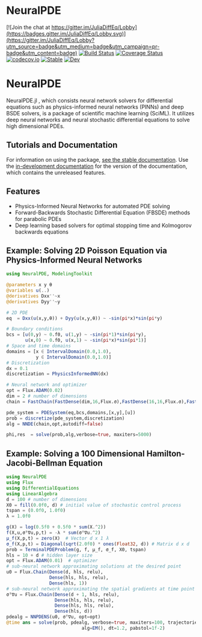 # NeuralPDE

[![Join the chat at https://gitter.im/JuliaDiffEq/Lobby](https://badges.gitter.im/JuliaDiffEq/Lobby.svg)](https://gitter.im/JuliaDiffEq/Lobby?utm_source=badge&utm_medium=badge&utm_campaign=pr-badge&utm_content=badge)
[![Build Status](https://travis-ci.com/SciML/NeuralPDE.jl.svg?branch=master)](https://travis-ci.com/SciML/NeuralPDE.jl)
[![Coverage Status](https://coveralls.io/repos/JuliaDiffEq/NeuralPDE.jl/badge.svg?branch=master&service=github)](https://coveralls.io/github/JuliaDiffEq/NeuralPDE.jl?branch=master)
[![codecov.io](http://codecov.io/github/JuliaDiffEq/NeuralPDE.jl/coverage.svg?branch=master)](http://codecov.io/github/JuliaDiffEq/NeuralPDE.jl?branch=master)
[![Stable](https://img.shields.io/badge/docs-stable-blue.svg)](http://neuralpde.sciml.ai/stable/)
[![Dev](https://img.shields.io/badge/docs-dev-blue.svg)](http://neuralpde.sciml.ai/dev/)

# NeuralPDE

NeuralPDE.jl , which consists neural network solvers for differential equations such as physics-informed neural networks (PINNs) and deep BSDE solvers, is a package of scientific machine learning (SciML).
It utilizes deep neural networks and neural stochastic differential equations to solve high dimensional PDEs.

## Tutorials and Documentation

For information on using the package,
[see the stable documentation](https://neuralpde.sciml.ai/stable/). Use the
[in-development documentation](https://neuralpde.sciml.ai/dev/) for the version of
the documentation, which contains the unreleased features.

## Features

- Physics-Informed Neural Networks for automated PDE solving
- Forward-Backwards Stochastic Differential Equation (FBSDE) methods for parabolic PDEs
- Deep learning based solvers for optimal stopping time and Kolmogorov backwards equations

## Example: Solving 2D Poisson Equation via Physics-Informed Neural Networks

```julia
using NeuralPDE, ModelingToolkit

@parameters x y θ
@variables u(..)
@derivatives Dxx''~x
@derivatives Dyy''~y

# 2D PDE
eq  = Dxx(u(x,y,θ)) + Dyy(u(x,y,θ)) ~ -sin(pi*x)*sin(pi*y)

# Boundary conditions
bcs = [u(0,y) ~ 0.f0, u(1,y) ~ -sin(pi*1)*sin(pi*y),
       u(x,0) ~ 0.f0, u(x,1) ~ -sin(pi*x)*sin(pi*1)]
# Space and time domains
domains = [x ∈ IntervalDomain(0.0,1.0),
           y ∈ IntervalDomain(0.0,1.0)]
# Discretization
dx = 0.1
discretization = PhysicsInformedNN(dx)

# Neural network and optimizer
opt = Flux.ADAM(0.02)
dim = 2 # number of dimensions
chain = FastChain(FastDense(dim,16,Flux.σ),FastDense(16,16,Flux.σ),FastDense(16,1))

pde_system = PDESystem(eq,bcs,domains,[x,y],[u])
prob = discretize(pde_system,discretization)
alg = NNDE(chain,opt,autodiff=false)

phi,res  = solve(prob,alg,verbose=true, maxiters=5000)
```

## Example: Solving a 100 Dimensional Hamilton-Jacobi-Bellman Equation

```julia
using NeuralPDE
using Flux
using DifferentialEquations
using LinearAlgebra
d = 100 # number of dimensions
X0 = fill(0.0f0, d) # initial value of stochastic control process
tspan = (0.0f0, 1.0f0)
λ = 1.0f0

g(X) = log(0.5f0 + 0.5f0 * sum(X.^2))
f(X,u,σᵀ∇u,p,t) = -λ * sum(σᵀ∇u.^2)
μ_f(X,p,t) = zero(X)  # Vector d x 1 λ
σ_f(X,p,t) = Diagonal(sqrt(2.0f0) * ones(Float32, d)) # Matrix d x d
prob = TerminalPDEProblem(g, f, μ_f, σ_f, X0, tspan)
hls = 10 + d # hidden layer size
opt = Flux.ADAM(0.01)  # optimizer
# sub-neural network approximating solutions at the desired point
u0 = Flux.Chain(Dense(d, hls, relu),
                Dense(hls, hls, relu),
                Dense(hls, 1))
# sub-neural network approximating the spatial gradients at time point
σᵀ∇u = Flux.Chain(Dense(d + 1, hls, relu),
                  Dense(hls, hls, relu),
                  Dense(hls, hls, relu),
                  Dense(hls, d))
pdealg = NNPDENS(u0, σᵀ∇u, opt=opt)
@time ans = solve(prob, pdealg, verbose=true, maxiters=100, trajectories=100,
                            alg=EM(), dt=1.2, pabstol=1f-2)
```
